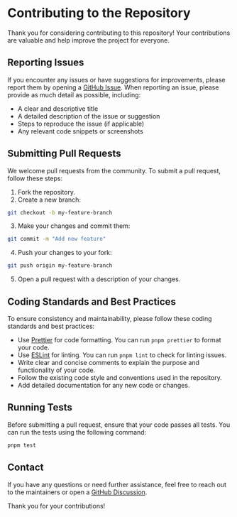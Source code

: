 # Contributing to the Repository

Thank you for considering contributing to this repository! Your contributions are valuable and help improve the project for everyone.

## Reporting Issues

If you encounter any issues or have suggestions for improvements, please report them by opening a [GitHub Issue](https://github.com/vercel/examples/issues). When reporting an issue, please provide as much detail as possible, including:

- A clear and descriptive title
- A detailed description of the issue or suggestion
- Steps to reproduce the issue (if applicable)
- Any relevant code snippets or screenshots

## Submitting Pull Requests

We welcome pull requests from the community. To submit a pull request, follow these steps:

1. Fork the repository.
2. Create a new branch:

```bash
git checkout -b my-feature-branch
```

3. Make your changes and commit them:

```bash
git commit -m "Add new feature"
```

4. Push your changes to your fork:

```bash
git push origin my-feature-branch
```

5. Open a pull request with a description of your changes.

## Coding Standards and Best Practices

To ensure consistency and maintainability, please follow these coding standards and best practices:

- Use [Prettier](https://prettier.io/) for code formatting. You can run `pnpm prettier` to format your code.
- Use [ESLint](https://eslint.org/) for linting. You can run `pnpm lint` to check for linting issues.
- Write clear and concise comments to explain the purpose and functionality of your code.
- Follow the existing code style and conventions used in the repository.
- Add detailed documentation for any new code or changes.

## Running Tests

Before submitting a pull request, ensure that your code passes all tests. You can run the tests using the following command:

```bash
pnpm test
```

## Contact

If you have any questions or need further assistance, feel free to reach out to the maintainers or open a [GitHub Discussion](https://github.com/vercel/examples/discussions).

Thank you for your contributions!
